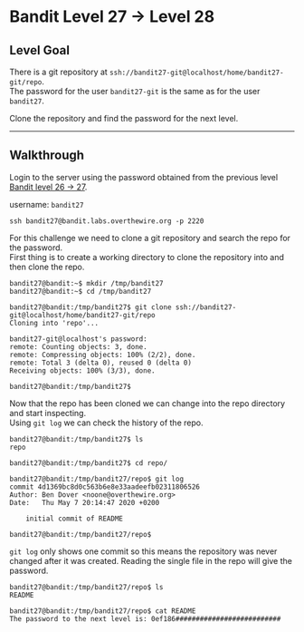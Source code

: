 # Bandit Level 27 → Level 28

## Level Goal

There is a git repository at `ssh://bandit27-git@localhost/home/bandit27-git/repo`.  
The password for the user `bandit27-git` is the same as for the user `bandit27`.

Clone the repository and find the password for the next level.

---

## Walkthrough

Login to the server using the password obtained from the previous level [Bandit level 26 -> 27](../bandit26-27/README.md). 

username: `bandit27` 

```ssh
ssh bandit27@bandit.labs.overthewire.org -p 2220
```


For this challenge we need to clone a git repository and search the repo for the password.  
First thing is to create a working directory to clone the repository into and then clone the repo.

```console
bandit27@bandit:~$ mkdir /tmp/bandit27
bandit27@bandit:~$ cd /tmp/bandit27

bandit27@bandit:/tmp/bandit27$ git clone ssh://bandit27-git@localhost/home/bandit27-git/repo
Cloning into 'repo'...

bandit27-git@localhost's password:
remote: Counting objects: 3, done.
remote: Compressing objects: 100% (2/2), done.
remote: Total 3 (delta 0), reused 0 (delta 0)
Receiving objects: 100% (3/3), done.

bandit27@bandit:/tmp/bandit27$
```

Now that the repo has been cloned we can change into the repo directory and start inspecting.  
Using `git log` we can check the history of the repo.

```console
bandit27@bandit:/tmp/bandit27$ ls
repo

bandit27@bandit:/tmp/bandit27$ cd repo/

bandit27@bandit:/tmp/bandit27/repo$ git log
commit 4d1369bc8d0c563b6e8e33aadeefb02311806526
Author: Ben Dover <noone@overthewire.org>
Date:   Thu May 7 20:14:47 2020 +0200

    initial commit of README

bandit27@bandit:/tmp/bandit27/repo$ 
```

`git log` only shows one commit so this means the repository was never changed after it was created. Reading the single file in the repo will give the password.


```console
bandit27@bandit:/tmp/bandit27/repo$ ls
README

bandit27@bandit:/tmp/bandit27/repo$ cat README 
The password to the next level is: 0ef186##########################
```